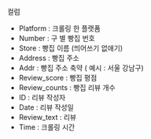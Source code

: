 컬럼
- Platform : 크롤링 한  플랫폼
- Number : 구 별 빵집 번호
- Store : 빵집 이름 (띄어쓰기 없애기)
- Address : 빵집 주소
- Addr : 빵집 주소 축약 ( 예시 : 서울 강남구)
- Review_score : 빵집 평점
- Review_counts : 빵집 리뷰 개수
- ID : 리뷰 작성자
- Date : 리뷰 작성일
- Review_text : 리뷰
- Time : 크롤링 시간
